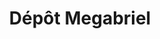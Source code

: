 ---
title: "Dépôt Megabriel"
url: /cayenne/depot-megabriel-rue-raoul-tanon-de-pelissier/
shop: meubles
---
